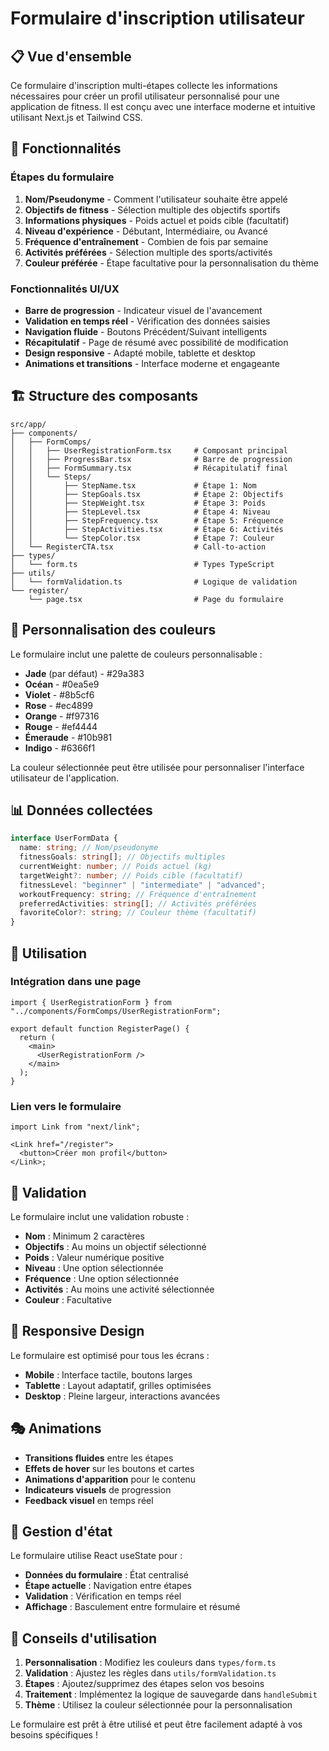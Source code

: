 # Formulaire d'inscription utilisateur

## 📋 Vue d'ensemble

Ce formulaire d'inscription multi-étapes collecte les informations nécessaires pour créer un profil utilisateur personnalisé pour une application de fitness. Il est conçu avec une interface moderne et intuitive utilisant Next.js et Tailwind CSS.

## 🎯 Fonctionnalités

### Étapes du formulaire

1. **Nom/Pseudonyme** - Comment l'utilisateur souhaite être appelé
2. **Objectifs de fitness** - Sélection multiple des objectifs sportifs
3. **Informations physiques** - Poids actuel et poids cible (facultatif)
4. **Niveau d'expérience** - Débutant, Intermédiaire, ou Avancé
5. **Fréquence d'entraînement** - Combien de fois par semaine
6. **Activités préférées** - Sélection multiple des sports/activités
7. **Couleur préférée** - Étape facultative pour la personnalisation du thème

### Fonctionnalités UI/UX

- **Barre de progression** - Indicateur visuel de l'avancement
- **Validation en temps réel** - Vérification des données saisies
- **Navigation fluide** - Boutons Précédent/Suivant intelligents
- **Récapitulatif** - Page de résumé avec possibilité de modification
- **Design responsive** - Adapté mobile, tablette et desktop
- **Animations et transitions** - Interface moderne et engageante

## 🏗️ Structure des composants

```
src/app/
├── components/
│   ├── FormComps/
│   │   ├── UserRegistrationForm.tsx     # Composant principal
│   │   ├── ProgressBar.tsx              # Barre de progression
│   │   ├── FormSummary.tsx              # Récapitulatif final
│   │   └── Steps/
│   │       ├── StepName.tsx             # Étape 1: Nom
│   │       ├── StepGoals.tsx            # Étape 2: Objectifs
│   │       ├── StepWeight.tsx           # Étape 3: Poids
│   │       ├── StepLevel.tsx            # Étape 4: Niveau
│   │       ├── StepFrequency.tsx        # Étape 5: Fréquence
│   │       ├── StepActivities.tsx       # Étape 6: Activités
│   │       └── StepColor.tsx            # Étape 7: Couleur
│   └── RegisterCTA.tsx                  # Call-to-action
├── types/
│   └── form.ts                          # Types TypeScript
├── utils/
│   └── formValidation.ts                # Logique de validation
└── register/
    └── page.tsx                         # Page du formulaire
```

## 🎨 Personnalisation des couleurs

Le formulaire inclut une palette de couleurs personnalisable :

- **Jade** (par défaut) - #29a383
- **Océan** - #0ea5e9
- **Violet** - #8b5cf6
- **Rose** - #ec4899
- **Orange** - #f97316
- **Rouge** - #ef4444
- **Émeraude** - #10b981
- **Indigo** - #6366f1

La couleur sélectionnée peut être utilisée pour personnaliser l'interface utilisateur de l'application.

## 📊 Données collectées

```typescript
interface UserFormData {
  name: string; // Nom/pseudonyme
  fitnessGoals: string[]; // Objectifs multiples
  currentWeight: number; // Poids actuel (kg)
  targetWeight?: number; // Poids cible (facultatif)
  fitnessLevel: "beginner" | "intermediate" | "advanced";
  workoutFrequency: string; // Fréquence d'entraînement
  preferredActivities: string[]; // Activités préférées
  favoriteColor?: string; // Couleur thème (facultatif)
}
```

## 🚀 Utilisation

### Intégration dans une page

```tsx
import { UserRegistrationForm } from "../components/FormComps/UserRegistrationForm";

export default function RegisterPage() {
  return (
    <main>
      <UserRegistrationForm />
    </main>
  );
}
```

### Lien vers le formulaire

```tsx
import Link from "next/link";

<Link href="/register">
  <button>Créer mon profil</button>
</Link>;
```

## 🔧 Validation

Le formulaire inclut une validation robuste :

- **Nom** : Minimum 2 caractères
- **Objectifs** : Au moins un objectif sélectionné
- **Poids** : Valeur numérique positive
- **Niveau** : Une option sélectionnée
- **Fréquence** : Une option sélectionnée
- **Activités** : Au moins une activité sélectionnée
- **Couleur** : Facultative

## 📱 Responsive Design

Le formulaire est optimisé pour tous les écrans :

- **Mobile** : Interface tactile, boutons larges
- **Tablette** : Layout adaptatif, grilles optimisées
- **Desktop** : Pleine largeur, interactions avancées

## 🎭 Animations

- **Transitions fluides** entre les étapes
- **Effets de hover** sur les boutons et cartes
- **Animations d'apparition** pour le contenu
- **Indicateurs visuels** de progression
- **Feedback visuel** en temps réel

## 🔄 Gestion d'état

Le formulaire utilise React useState pour :

- **Données du formulaire** : État centralisé
- **Étape actuelle** : Navigation entre étapes
- **Validation** : Vérification en temps réel
- **Affichage** : Basculement entre formulaire et résumé

## 🎯 Conseils d'utilisation

1. **Personnalisation** : Modifiez les couleurs dans `types/form.ts`
2. **Validation** : Ajustez les règles dans `utils/formValidation.ts`
3. **Étapes** : Ajoutez/supprimez des étapes selon vos besoins
4. **Traitement** : Implémentez la logique de sauvegarde dans `handleSubmit`
5. **Thème** : Utilisez la couleur sélectionnée pour la personnalisation

Le formulaire est prêt à être utilisé et peut être facilement adapté à vos besoins spécifiques !
